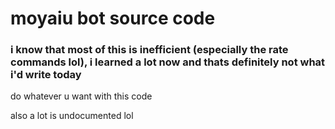# moyaiu bot source code

### i know that most of this is inefficient (especially the rate commands lol), i learned a lot now and thats definitely not what i'd write today

do whatever u want with this code

also a lot is undocumented lol